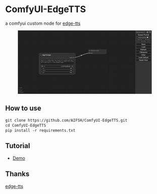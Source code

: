 # ComfyUI-EdgeTTS
a comfyui custom node for [edge-tts](https://github.com/rany2/edge-tts)
<div>
  <figure>
  <img alt='webpage' src="web.png?raw=true" width="600px"/>
  <figure>
</div>


## How to use
```
git clone https://github.com/AIFSH/ComfyUI-EdgeTTS.git
cd ComfyUI-EdgeTTS
pip install -r requirements.txt
```

## Tutorial
- [Demo](https://www.bilibili.com/video/BV1MZ421p7GD)

## Thanks
[edge-tts](https://github.com/rany2/edge-tts)
